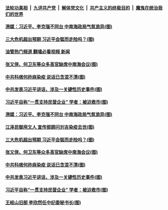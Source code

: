 ####  [法轮功真相](../../../../basic/blob/master/README.md?t=12222012) &nbsp;|&nbsp; [九评共产党](../../../../9ping.md/blob/master/README.md?t=12222012) &nbsp;|&nbsp; [解体党文化](../../../../jtdwh.md/blob/master/README.md?t=12222012)  &nbsp;|&nbsp; [共产主义的终极目的](../../../../gczydzjmd.md/blob/master/README.md?t=12222012) &nbsp;|&nbsp; [魔鬼在统治我们的世界](../../../../mgztzwmdsj.md/blob/master/README.md?t=12222012) 

#### [港媒：习近平、李克强不同台 中南海政局气氛诡异(图)](../pages/p2/1024607.md?t=12222012) 

#### [三大危机超出预期 习近平会铤而走险吗？(图)](../pages/p2/1024604.md?t=12222012) 

#### [油管热门频道 翻墙必看视频 新闻](http://129.146.143.75:81/youtube.html?12222012)

#### [张又侠、何卫东等众多高官缺席中南海会议(图)](../pages/p2/1024553.md?t=12222012) 

#### [中共科痞何祚庥染疫 说话已含混不清(图)](../pages/p2/1024539.md?t=12222012) 

#### [中共发表习近平讲话，涉及一关键性历史事件(图)](../pages/p2/1024531.md?t=12222012) 

#### [习近平自称“一贯支持民营企业” 学者：被迫救市(图)](../pages/p2/1024520.md?t=12222012) 




#### [港媒：习近平、李克强不同台 中南海政局气氛诡异(图)](../pages/p2/1024607.md?t=12222012) 

#### [江泽民御用文人 宣传部顾问刘吉染疫去世(图)](../pages/p2/1024627.md?t=12222012) 




#### [三大危机超出预期 习近平会铤而走险吗？(图)](../pages/p2/1024604.md?t=12222012) 


#### [张又侠、何卫东等众多高官缺席中南海会议(图)](../pages/p2/1024553.md?t=12222012) 





#### [中共科痞何祚庥染疫 说话已含混不清(图)](../pages/p2/1024539.md?t=12222012) 

#### [中共发表习近平讲话，涉及一关键性历史事件(图)](../pages/p2/1024531.md?t=12222012) 

#### [习近平自称“一贯支持民营企业” 学者：被迫救市(图)](../pages/p2/1024520.md?t=12222012) 


#### [王岐山旧部 李欣然任中纪委秘书长(图)](../pages/p2/1024489.md?t=12222012) 

<img src='http://gfw-breaker.win/goodnews/indexes/p2.md' width='0px' height='0px'/>
